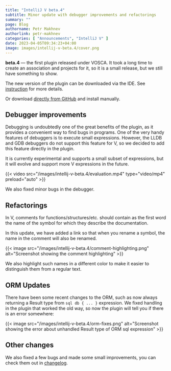 ```yaml
---
title: "IntelliJ V beta.4"
subtitle: Minor update with debugger improvements and refactorings
summary: ""
page: Blog
authorname: Petr Makhnev
authorlink: petr-makhnev
categories: [ "Announcements", "IntelliJ V" ]
date: 2023-04-05T09:34:23+04:00
image: images/intellij-v-beta.4/cover.png
---
```


**beta.4** — the first plugin released under VOSCA.
It took a long time to create an association and projects for it, so it is a small release,
but we still have something to show.

The new version of the plugin can be downloaded via the IDE.
See
[instruction](https://plugins.jetbrains.com/plugin/20287-vlang/docs/quick-start-guide.html#install-update-the-plugin)
for more details.

Or download
[directly from GitHub](https://github.com/intellij-v/intellij-v/releases)
and install manually.

## Debugger improvements

Debugging is undoubtedly one of the great benefits of the plugin, as it provides a convenient way to
find bugs in programs.
One of the very handy features of debuggers is to execute small expressions.
However, the LLDB and GDB debuggers do not support this feature for V, so we decided to
add this feature directly in the plugin.

It is currently experimental and supports a small subset of expressions,
but it will evolve and support more V expressions in the future.

{{< video src="/images/intellij-v-beta.4/evaluation.mp4" type="video/mp4" preload="auto" >}}

We also fixed minor bugs in the debugger.

## Refactorings

In V, comments for functions/structures/etc. should contain as the first word the name of the symbol
for which they describe the documentation.

In this update, we have added a link so that when you rename a symbol, the name in the comment will
also be renamed.

{{< image src="/images/intellij-v-beta.4/comment-highlighting.png"
    alt="Screenshot showing the comment highlighting" >}}

We also highlight such names in a different color to make it easier to distinguish
them from a regular text.

## ORM Updates

There have been some recent changes to the ORM,
such as now always returning a Result type from `sql db { ... }` expression.
We fixed handling in the plugin that worked the old way, so now the plugin will tell you if there
is an error somewhere:

{{< image src="/images/intellij-v-beta.4/orm-fixes.png"
    alt="Screenshot showing the error about unhandled Result type of ORM sql expression" >}}

## Other changes

We also fixed a few bugs and made some small improvements, you can check them out
in [changelog](https://github.com/intellij-v/intellij-v/blob/main/CHANGELOG.md).

